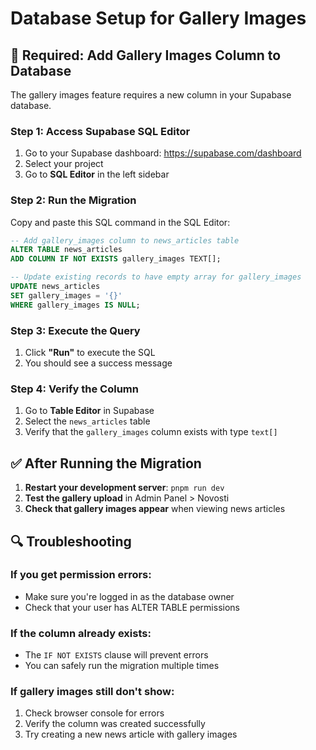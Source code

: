 # Database Setup for Gallery Images

## 🚨 Required: Add Gallery Images Column to Database

The gallery images feature requires a new column in your Supabase database.

### Step 1: Access Supabase SQL Editor
1. Go to your Supabase dashboard: https://supabase.com/dashboard
2. Select your project
3. Go to **SQL Editor** in the left sidebar

### Step 2: Run the Migration
Copy and paste this SQL command in the SQL Editor:

```sql
-- Add gallery_images column to news_articles table
ALTER TABLE news_articles 
ADD COLUMN IF NOT EXISTS gallery_images TEXT[];

-- Update existing records to have empty array for gallery_images
UPDATE news_articles 
SET gallery_images = '{}' 
WHERE gallery_images IS NULL;
```

### Step 3: Execute the Query
1. Click **"Run"** to execute the SQL
2. You should see a success message

### Step 4: Verify the Column
1. Go to **Table Editor** in Supabase
2. Select the `news_articles` table
3. Verify that the `gallery_images` column exists with type `text[]`

## ✅ After Running the Migration

1. **Restart your development server**: `pnpm run dev`
2. **Test the gallery upload** in Admin Panel > Novosti
3. **Check that gallery images appear** when viewing news articles

## 🔍 Troubleshooting

### If you get permission errors:
- Make sure you're logged in as the database owner
- Check that your user has ALTER TABLE permissions

### If the column already exists:
- The `IF NOT EXISTS` clause will prevent errors
- You can safely run the migration multiple times

### If gallery images still don't show:
1. Check browser console for errors
2. Verify the column was created successfully
3. Try creating a new news article with gallery images